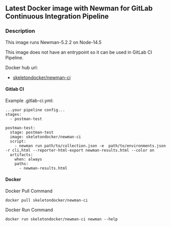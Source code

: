 ## Latest Docker image with Newman for GitLab Continuous Integration Pipeline

### Description
This image runs Newman-5.2.2 on Node-14.5

This image does not have an entrypoint so it can be used in GitLab CI Pipeline.

Docker hub url: 
 - [skeletondocker/newman-ci](https://hub.docker.com/r/skeletondocker/newman-ci/)

#### Gitlab CI
Example .gitlab-ci.yml:

```
...your pipeline config...
stages:
  - postman-test

postman-test:
  stage: postman-test
  image: skeletondocker/newman-ci
  script:
    - newman run path/to/collection.json -e  path/to/environments.json -r cli,html --reporter-html-export newman-results.html --color on
  artifacts:
    when: always
    paths:
      - newman-results.html
```

#### Docker

Docker Pull Command

```
docker pull skeletondocker/newman-ci
```

Docker Run Command

```
docker run skeletondocker/newman-ci newman --help
```